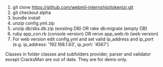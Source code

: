 
1. git clone https://github.com/webmil-internship/tokenizr.git
2. git checkout alpha
3. bundle install
4. unzip config.yml.zip
5. unzip db/sbs.db.zip (existing DB) OR rake db:migrate (empty DB)
6. ruby app_con.rb (console version) OR rerun app_web.rb (web version)
7. For web version edit config.yml and set valid ip_address and ip_port (e.g. ip_address: '192.168.1.63', ip_port: '4567')

Classes in folder classes and subfolders provider, parser and validator except CracksMan are out of date. They are for demo only.
